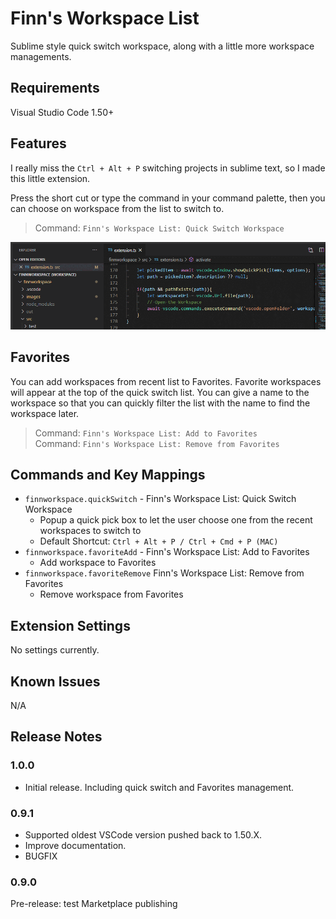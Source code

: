 # Finn's Workspace List

Sublime style quick switch workspace, along with a little more workspace managements.

## Requirements

Visual Studio Code 1.50+

## Features

I really miss the `Ctrl + Alt + P` switching projects in sublime text, so I made this little extension.

Press the short cut or type the command in your command palette, then you can choose on workspace from the list to switch to.

> Command: `Finn's Workspace List: Quick Switch Workspace`

![Test Image](./images/demo_quickswitch.gif)

## Favorites

You can add workspaces from recent list to Favorites. Favorite workspaces will appear at the top of the quick switch list. You can give a name to the workspace so that you can quickly filter the list with the name to find the workspace later.

> Command: `Finn's Workspace List: Add to Favorites` <br>
> Command: `Finn's Workspace List: Remove from Favorites`

## Commands and Key Mappings

* `finnworkspace.quickSwitch` - Finn's Workspace List: Quick Switch Workspace
    * Popup a quick pick box to let the user choose one from the recent workspaces to switch to
    * Default Shortcut: `Ctrl + Alt + P / Ctrl + Cmd + P (MAC)`
* `finnworkspace.favoriteAdd` - Finn's Workspace List: Add to Favorites
    * Add workspace to Favorites
* `finnworkspace.favoriteRemove` Finn's Workspace List: Remove from Favorites
    * Remove workspace from Favorites

## Extension Settings

No settings currently.

## Known Issues

N/A

## Release Notes

### 1.0.0
* Initial release. Including quick switch and Favorites management.

### 0.9.1
* Supported oldest VSCode version pushed back to 1.50.X.
* Improve documentation.
* BUGFIX

### 0.9.0

Pre-release: test Marketplace publishing
